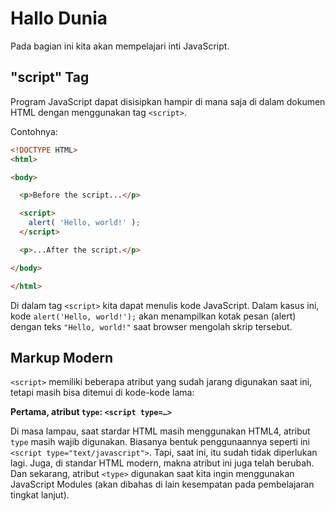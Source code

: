 # Hallo Dunia

Pada bagian ini kita akan mempelajari inti JavaScript.

## "script" Tag

Program JavaScript dapat disisipkan hampir di mana saja di dalam dokumen HTML dengan menggunakan tag ``<script>``.

Contohnya:

```html
<!DOCTYPE HTML>
<html>

<body>

  <p>Before the script...</p>

  <script>
    alert( 'Hello, world!' );
  </script>

  <p>...After the script.</p>

</body>

</html>
```
Di dalam tag ``<script>`` kita dapat menulis kode JavaScript. Dalam kasus ini, kode ``alert('Hello, world!');`` akan menampilkan kotak pesan (alert) dengan teks ``"Hello, world!"`` saat browser mengolah skrip tersebut.

## Markup Modern

``<script>`` memiliki beberapa atribut yang sudah jarang digunakan saat ini, tetapi masih bisa ditemui di kode-kode lama:

**Pertama, atribut ``type``: ``<script type=…>``**

Di masa lampau, saat stardar HTML masih menggunakan HTML4, atribut ``type`` masih wajib digunakan. Biasanya bentuk penggunaannya seperti ini ``<script type="text/javascript">``. Tapi, saat ini, itu sudah tidak diperlukan lagi. Juga, di standar HTML modern, makna atribut ini juga telah berubah. Dan sekarang, atribut ``<type>`` digunakan saat kita ingin menggunakan JavaScript Modules (akan dibahas di lain kesempatan pada pembelajaran tingkat lanjut).
